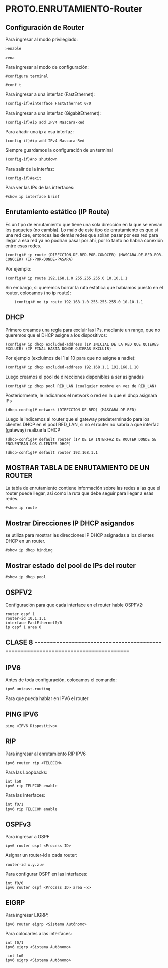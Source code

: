 # PROTO.ENRUTAMIENTO-Router

## Configuración de Router

Para ingresar al modo privilegiado:

    >enable

    >ena

Para ingresar al modo de configuración:

    #configure terminal

    #conf t

Para ingresar a una interfaz (FastEthernet):

    (config-if)#interface FastEthernet 0/0
    
Para ingresar a una interfaz (GigabitEthernet):

    (config-if)#ip add IPv4 Mascara-Red

Para añadir una ip a esa interfaz:

    (config-if)#ip add IPv4 Mascara-Red

Siempre guardamos la configuración de un terminal

    (config-if)#no shutdown

Para salir de la interfaz:

    (config-if)#exit

Para ver las IPs de las interfaces:

    #show ip interface brief

## Enrutamiento estático (IP Route)

Es un tipo de enrutamiento que tiene una sola dirección en la que se envían los paquetes (no cambia). Lo malo de este tipo de enrutamiento es que si una red cae, entonces las demás redes que solían pasar por esa red para llegar a esa red ya no podrían pasar por ahí, por lo tanto no habría conexión entre esas redes.

    (config)# ip route (DIRECCION-DE-RED-POR-CONOCER) (MASCARA-DE-RED-POR-CONOCER) (IP-POR-DONDE-PASARA)

Por ejemplo:

    (config)# ip route 192.168.1.0 255.255.255.0 10.10.1.1

Sin embargo, si queremos borrar la ruta estática que habíamos puesto en el router, colocamos (no ip route):

        (config)# no ip route 192.168.1.0 255.255.255.0 10.10.1.1

## DHCP

Primero creamos una regla para excluir las IPs, mediante un rango, que no queremos que el DHCP asigne a los dispositivos: 

    (config)# ip dhcp excluded-address (IP INICIAL DE LA RED QUE QUIERES EXCLUIR) (IP FINAL HASTA DONDE QUIERAS EXCLUIR)

Por ejemplo (excluimos del 1 al 10 para que no asigne a nadie):

    (config)# ip dhcp excluded-address 192.168.1.1 192.168.1.10

Luego creamos el pool de direcciones disponibles a ser asignadas

    (config)# ip dhcp pool RED_LAN (cualquier nombre en vez de RED_LAN)

Posteriormente, le indicamos el network o red en la que el dhcp asignará IPs

    (dhcp-config)# network (DIRECCION-DE-RED) (MASCARA-DE-RED)

Luego le indicamos al router que el gateway predeterminado para los clientes DHCP en el pool RED_LAN, si no el router no sabría a que interfaz (gateway) realizaría DHCP

    (dhcp-config)# default router (IP DE LA INTERFAZ DE ROUTER DONDE SE ENCUENTRAN LOS CLIENTES DHCP)

    (dhcp-config)# default router 192.168.1.1

## MOSTRAR TABLA DE ENRUTAMIENTO DE UN ROUTER
La tabla de enrutamiento contiene información sobre las redes a las que el router puede llegar, así como la ruta que debe seguir para llegar a esas redes.

    #show ip route

## Mostrar Direcciones IP DHCP asigandos

se utiliza para mostrar las direcciones IP DHCP asignadas a los clientes DHCP en un router.

    #show ip dhcp binding

## Mostrar estado del pool de IPs del router

    #show ip dhcp pool

## OSPFV2
Configuración para que cada interface en el router hable OSPFV2:

    router ospf 1
    router-id 10.1.1.1
    interface FastEthernet0/0
    ip ospf 1 area 0

## CLASE 8 ---------------------------------------------------------------------------------

## IPV6

Antes de toda configuración, colocamos el comando:

    ipv6 unicast-routing

Para que pueda hablar en IPV6 el router

## PING IPV6

    ping <IPV6 Dispositivo>

## RIP
Para ingresar al enrutamiento RIP IPV6

    ipv6 router rip <TELECOM>
    
Para las Loopbacks:

    int lo0
    ipv6 rip TELECOM enable

Para las Interfaces:

    int f0/1
    ipv6 rip TELECOM enable

    
## OSPFv3

Para ingresar a OSPF

    ipv6 router ospf <Process ID>

Asignar un router-id a cada router:

    router-id x.y.z.w
    
Para configurar OSPF en las interfaces:

    int f0/0
    ipv6 router ospf <Process ID> area <x>

## EIGRP

Para ingresar  EIGRP:

    ipv6 router eigrp <Sistema Autónomo>

Para colocarles a las interfaces:

    int f0/1
    ipv6 eigrp <Sistema Autónomo>

     int lo0
    ipv6 eigrp <Sistema Autónomo>
    


    
    

    


    
     



        

